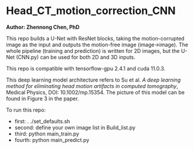 # Head_CT_motion_correction_CNN
**Author: Zhennong Chen, PhD**<br />

This repo builds a U-Net with ResNet blocks, taking the motion-corrupted image as the input and outputs the motion-free image (image->image). The whole pipeline (training and prediction) is written for 2D images, but the U-Net (CNN.py) can be used for both 2D and 3D inputs. 

This repo is compatible with tensorflow-gpu 2.4.1 and cuda 11.0.3.

This deep learning model architecture refers to Su et al. *A deep learning method for eliminating head motion artifacts in computed tomography*, Medical Physics, DOI: 10.1002/mp.15354. The picture of this model can be found in Figure 3 in the paper.

To run this repo:<br />
- first: . ./set_defaults.sh<br />
- second: define your own image list in Build_list.py<br />
- third: python main_train.py<br />
- fourth: python main_predict.py<br />
